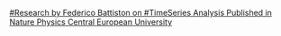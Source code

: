 [#Research by Federico Battiston on #TimeSeries Analysis Published in Nature Physics   Central European University](https://qi.tc/qi/110967)